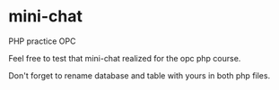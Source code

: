 # mini-chat
PHP practice OPC

Feel free to test that mini-chat realized for the opc php course.

Don't forget to rename database and table with yours in both php files.
